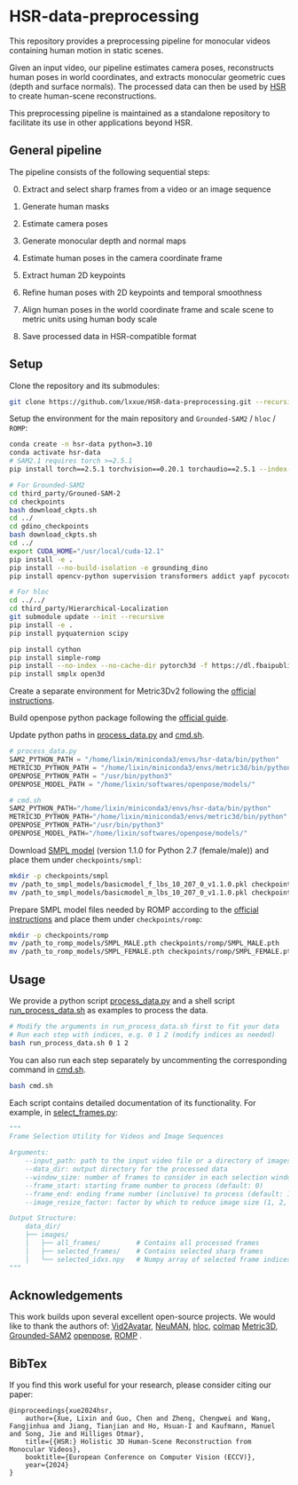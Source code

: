 # HSR-data-preprocessing

This repository provides a preprocessing pipeline for monocular videos containing human motion in static scenes. 

Given an input video, our pipeline estimates camera poses, reconstructs human poses in world coordinates, and extracts monocular geometric cues (depth and surface normals). 
The processed data can then be used by [HSR](https://github.com/lxxue/HSR) to create human-scene reconstructions.

This preprocessing pipeline is maintained as a standalone repository to facilitate its use in other applications beyond HSR.



## General pipeline

The pipeline consists of the following sequential steps:

0. Extract and select sharp frames from a video or an image sequence

1. Generate human masks

2. Estimate camera poses 

3. Generate monocular depth and normal maps

4. Estimate human poses in the camera coordinate frame

5. Extract human 2D keypoints

6. Refine human poses with 2D keypoints and temporal smoothness

7. Align human poses in the world coordinate frame and scale scene to metric units using human body scale

8. Save processed data in HSR-compatible format

## Setup


Clone the repository and its submodules:

```bash
git clone https://github.com/lxxue/HSR-data-preprocessing.git --recursive
```

Setup the environment for the main repository and `Grounded-SAM2` / `hloc` / `ROMP`:
```bash
conda create -n hsr-data python=3.10
conda activate hsr-data
# SAM2.1 requires torch >=2.5.1
pip install torch==2.5.1 torchvision==0.20.1 torchaudio==2.5.1 --index-url https://download.pytorch.org/whl/cu121

# For Grounded-SAM2
cd third_party/Grouned-SAM-2
cd checkpoints
bash download_ckpts.sh
cd ../
cd gdino_checkpoints
bash download_ckpts.sh
cd ../
export CUDA_HOME="/usr/local/cuda-12.1"
pip install -e .
pip install --no-build-isolation -e grounding_dino
pip install opencv-python supervision transformers addict yapf pycocotools timm

# For hloc
cd ../../
cd third_party/Hierarchical-Localization
git submodule update --init --recursive
pip install -e .
pip install pyquaternion scipy

pip install cython 
pip install simple-romp
pip install --no-index --no-cache-dir pytorch3d -f https://dl.fbaipublicfiles.com/pytorch3d/packaging/wheels/py310_cu121_pyt251/download.html
pip install smplx open3d
```

Create a separate environment for Metric3Dv2 following the [official instructions](https://github.com/YvanYin/Metric3D?tab=readme-ov-file#-installation).

Build openpose python package following the [official guide](https://github.com/CMU-Perceptual-Computing-Lab/openpose/blob/master/doc/installation/0_index.md).

Update python paths in [process_data.py](./process_data.py) and [cmd.sh](./cmd.sh).

```python
# process_data.py
SAM2_PYTHON_PATH = "/home/lixin/miniconda3/envs/hsr-data/bin/python"
METRIC3D_PYTHON_PATH = "/home/lixin/miniconda3/envs/metric3d/bin/python"
OPENPOSE_PYTHON_PATH = "/usr/bin/python3"
OPENPOSE_MODEL_PATH = "/home/lixin/softwares/openpose/models/"

# cmd.sh
SAM2_PYTHON_PATH="/home/lixin/miniconda3/envs/hsr-data/bin/python"
METRIC3D_PYTHON_PATH="/home/lixin/miniconda3/envs/metric3d/bin/python"
OPENPOSE_PYTHON_PATH="/usr/bin/python3"
OPENPOSE_MODEL_PATH="/home/lixin/softwares/openpose/models/"

```

Download [SMPL model](https://smpl.is.tue.mpg.de/download.php) (version 1.1.0 for Python 2.7 (female/male)) and place them under `checkpoints/smpl`:

```bash
mkdir -p checkpoints/smpl
mv /path_to_smpl_models/basicmodel_f_lbs_10_207_0_v1.1.0.pkl checkpoints/smpl/SMPL_FEMALE.pkl
mv /path_to_smpl_models/basicmodel_m_lbs_10_207_0_v1.1.0.pkl checkpoints/smpl/SMPL_MALE.pkl
```

Prepare SMPL model files needed by ROMP according to the [official instructions](https://github.com/Arthur151/ROMP/blob/a8558aed480af850756f84e2a7c787e359bddbd0/trace/README.md#metadata) and place them under `checkpoints/romp`:

```bash
mkdir -p checkpoints/romp
mv /path_to_romp_models/SMPL_MALE.pth checkpoints/romp/SMPL_MALE.pth
mv /path_to_romp_models/SMPL_FEMALE.pth checkpoints/romp/SMPL_FEMALE.pth
```

## Usage

We provide a python script [process_data.py](./process_data.py) and a shell script [run_process_data.sh](./run_process_data.sh) as examples to process the data.

```bash
# Modify the arguments in run_process_data.sh first to fit your data
# Run each step with indices, e.g. 0 1 2 (modify indices as needed)
bash run_process_data.sh 0 1 2
```

You can also run each step separately by uncommenting the corresponding command in [cmd.sh](./cmd.sh).

```bash
bash cmd.sh
```

Each script contains detailed documentation of its functionality. For example, in [select_frames.py](./select_frames.py):

```python
"""
Frame Selection Utility for Videos and Image Sequences

Arguments:
    --input_path: path to the input video file or a directory of images
    --data_dir: output directory for the processed data 
    --window_size: number of frames to consider in each selection window (default: 10)
    --frame_start: starting frame number to process (default: 0)
    --frame_end: ending frame number (inclusive) to process (default: 1000000)
    --image_resize_factor: factor by which to reduce image size (1, 2, 4, or 8)

Output Structure:
    data_dir/
    ├── images/
    │   ├── all_frames/         # Contains all processed frames
    │   ├── selected_frames/    # Contains selected sharp frames
    │   └── selected_idxs.npy   # Numpy array of selected frame indices
"""
```


## Acknowledgements


This work builds upon several excellent open-source projects. We would like to thank the authors of:
[Vid2Avatar](https://github.com/MoyGcc/vid2avatar), 
[NeuMAN](https://github.com/apple/ml-neuman), 
[hloc](https://github.com/cvg/Hierarchical-Localization),
[colmap](https://github.com/colmap/colmap)
[Metric3D](https://github.com/YvanYin/Metric3D), 
[Grounded-SAM2](https://github.com/IDEA-Research/Grounded-SAM-2)
[openpose](https://github.com/CMU-Perceptual-Computing-Lab/openpose), 
[ROMP](https://github.com/Arthur151/ROMP) 
.

## BibTex

If you find this work useful for your research, please consider citing our paper:

```
@inproceedings{xue2024hsr,
    author={Xue, Lixin and Guo, Chen and Zheng, Chengwei and Wang, Fangjinhua and Jiang, Tianjian and Ho, Hsuan-I and Kaufmann, Manuel and Song, Jie and Hilliges Otmar},
    title={{HSR:} Holistic 3D Human-Scene Reconstruction from Monocular Videos},
    booktitle={European Conference on Computer Vision (ECCV)},
    year={2024}
}
```